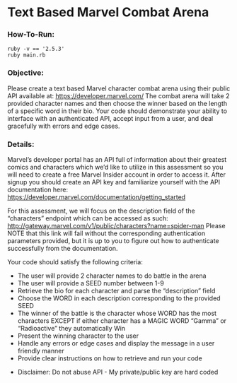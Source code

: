 # Text Based Marvel Combat Arena

### How-To-Run:

```
ruby -v == '2.5.3'
ruby main.rb
```

### Objective:
Please create a text based Marvel character combat arena using their public API available at: https://developer.marvel.com/ The combat arena will take 2 provided character names and then choose the winner based on the length of a specific word in their bio. Your code should demonstrate your ability to interface with an authenticated API, accept input from a user, and deal gracefully with errors and edge cases. 

### Details:
Marvel’s developer portal has an API full of information about their greatest comics and characters which we’d like to utilize in this assessment so you will need to create a free Marvel Insider account in order to access it. After signup you should create an API key and familiarize yourself with the API documentation here: https://developer.marvel.com/documentation/getting_started 

For this assessment, we will focus on the description field of the “characters” endpoint which can be accessed as such: http://gateway.marvel.com/v1/public/characters?name=spider-man Please NOTE that this link will fail without the corresponding authentication parameters provided, but it is up to you to figure out how to authenticate successfully from the documentation.

Your code should satisfy the following criteria:

  - The user will provide 2 character names to do battle in the arena
  - The user will provide a SEED number between 1-9
  - Retrieve the bio for each character and parse the “description” field
  - Choose the WORD in each description corresponding to the provided SEED
  - The winner of the battle is the character whose WORD has the most characters EXCEPT if either character has a MAGIC WORD “Gamma” or “Radioactive” they automatically Win
  - Present the winning character to the user
  - Handle any errors or edge cases and display the message in a user friendly manner
  - Provide clear instructions on how to retrieve and run your code


* Disclaimer: Do not abuse API - My private/public key are hard coded
